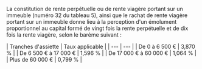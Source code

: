 La constitution de rente perpétuelle ou de rente viagère portant sur un immeuble (numéro 32 du tableau 5), ainsi que le rachat de rente viagère portant sur un immeuble donne lieu à la perception d'un émolument proportionnel au capital formé de vingt fois la rente perpétuelle et de dix fois la rente viagère, selon le barème suivant :


  



| Tranches d'assiette | 
Taux applicable |
| --- | --- |
| 
De 0 à 6 500 € | 
3,870 % |
| 
De 6 500 € à 17 000 € | 
1,596 % |
| 
De 17 000 € à 60 000 € | 
1,064 % |
| 
Plus de 60 000 € | 
0,799 % |


  

